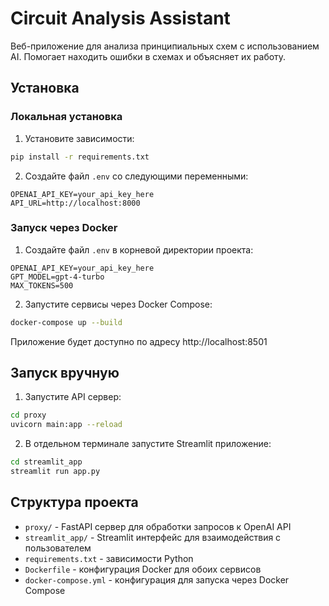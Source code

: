 # Circuit Analysis Assistant

Веб-приложение для анализа принципиальных схем с использованием AI. Помогает находить ошибки в схемах и объясняет их работу.

## Установка

### Локальная установка

1. Установите зависимости:
```bash
pip install -r requirements.txt
```

2. Создайте файл `.env` со следующими переменными:
```
OPENAI_API_KEY=your_api_key_here
API_URL=http://localhost:8000
```

### Запуск через Docker

1. Создайте файл `.env` в корневой директории проекта:
```
OPENAI_API_KEY=your_api_key_here
GPT_MODEL=gpt-4-turbo
MAX_TOKENS=500
```

2. Запустите сервисы через Docker Compose:
```bash
docker-compose up --build
```

Приложение будет доступно по адресу http://localhost:8501

## Запуск вручную

1. Запустите API сервер:
```bash
cd proxy
uvicorn main:app --reload
```

2. В отдельном терминале запустите Streamlit приложение:
```bash
cd streamlit_app
streamlit run app.py
```

## Структура проекта

- `proxy/` - FastAPI сервер для обработки запросов к OpenAI API
- `streamlit_app/` - Streamlit интерфейс для взаимодействия с пользователем
- `requirements.txt` - зависимости Python
- `Dockerfile` - конфигурация Docker для обоих сервисов
- `docker-compose.yml` - конфигурация для запуска через Docker Compose

